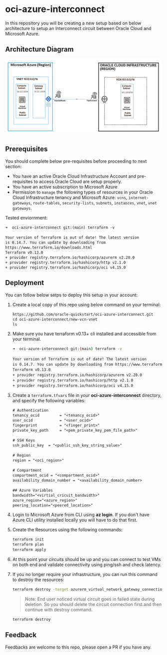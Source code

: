 # oci-azure-interconnect

In this repository you will be creating a new setup based on below architecture to setup an Interconnect circuit between Oracle Cloud and Microsoft Azure. 

## Architecture Diagram 

![](./images/arch.png)


## Prerequisites

You should complete below pre-requisites before proceeding to next section:
- You have an active Oracle Cloud Infrastructure Account and pre-requisites to access Oracle Cloud are setup properly.
- You have an active subscription to Microsoft Azure
- Permission to `manage` the following types of resources in your Oracle Cloud Infrastructure tenancy and Microsoft Azure: `vcns`, `internet-gateways`, `route-tables`, `security-lists`, `subnets`, `instances`, `vnet`, `vnet gateways`.

Tested enviornment: 
```
➜  oci-azure-interconnect git:(main) terraform -v 

Your version of Terraform is out of date! The latest version
is 0.14.7. You can update by downloading from https://www.terraform.io/downloads.html
Terraform v0.13.0
+ provider registry.terraform.io/hashicorp/azurerm v2.20.0
+ provider registry.terraform.io/hashicorp/http v2.1.0
+ provider registry.terraform.io/hashicorp/oci v4.15.0
```

## Deployment 

You can follow below setps to deploy this setup in your account: 

1. Create a local copy of this repo using below command on your terminal: 

    ```
    https://github.com/oracle-quickstart/oci-azure-interconnect.git
    cd oci-azure-interconnect/new-vcn-vnet
    ls
    ```

2. Make sure you have terraform v0.13+ cli installed and accessible from your terminal.

    ```bash
    ➜  oci-azure-interconnect git:(main) terraform -v 

    Your version of Terraform is out of date! The latest version
    is 0.14.7. You can update by downloading from https://www.terraform.io/downloads.html
    Terraform v0.13.0
    + provider registry.terraform.io/hashicorp/azurerm v2.20.0
    + provider registry.terraform.io/hashicorp/http v2.1.0
    + provider registry.terraform.io/hashicorp/oci v4.15.0
    ```

3. Create a `terraform.tfvars` file in your **oci-azure-interconnect** directory, and specify the following variables:

    ```
    # Authentication
    tenancy_ocid         = "<tenancy_ocid>"
    user_ocid            = "<user_ocid>"
    fingerprint          = "<finger_print>"
    private_key_path     = "<pem_private_key_pem_file_path>"

    # SSH Keys
    ssh_public_key  = "<public_ssh_key_string_value>"

    # Region
    region = "<oci_region>"

    # Compartment
    compartment_ocid = "<compartment_ocid>"
    availability_domain_number = "<availability_domain_number>

    ## Azure Variables 
    bandwidth="<virtial_cricuit_bandwidth>"
    azure_region="<azure_region>"
    peering_location="<peered_location>"
    ````

4. Login to Microsoft Azure from CLI using **az login**. If you don't have Azure CLI utility installed locally you will have to do that first.

5. Create the Resources using the following commands:

    ```bash
    terraform init
    terraform plan
    terraform apply
    ```

6. At this point your circuits should be up and you can connect to test VMs on both end and validate connectivity using ping/ssh and check latency. 

7. If you no longer require your infrastructure, you can run this command to destroy the resources:

    ```bash
    terraform destroy -target azurerm_virtual_network_gateway_connection.virtual_network_gateway_connection
    ```
    > Note: End user noticed virtual circuit goes in failed state during deletion. So you should delete the circuit connection first and then continue with destroy command.

    ```bash
    terraform destroy 
    ```

## Feedback 

Feedbacks are welcome to this repo, please open a PR if you have any.